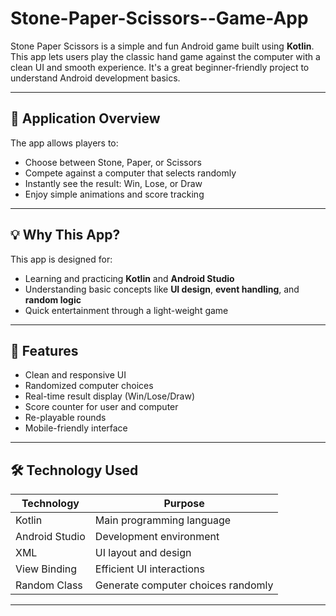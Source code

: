 # Stone-Paper-Scissors--Game-App

Stone Paper Scissors is a simple and fun Android game built using **Kotlin**. This app lets users play the classic hand game against the computer with a clean UI and smooth experience. It's a great beginner-friendly project to understand Android development basics.

---

## 📱 Application Overview

The app allows players to:
- Choose between Stone, Paper, or Scissors
- Compete against a computer that selects randomly
- Instantly see the result: Win, Lose, or Draw
- Enjoy simple animations and score tracking

---

## 💡 Why This App?

This app is designed for:
- Learning and practicing **Kotlin** and **Android Studio**
- Understanding basic concepts like **UI design**, **event handling**, and **random logic**
- Quick entertainment through a light-weight game

---

## 🚀 Features

- Clean and responsive UI
- Randomized computer choices
- Real-time result display (Win/Lose/Draw)
- Score counter for user and computer
- Re-playable rounds
- Mobile-friendly interface

---

## 🛠️ Technology Used

| Technology     | Purpose                             |
|----------------|-------------------------------------|
| Kotlin         | Main programming language           |
| Android Studio | Development environment             |
| XML            | UI layout and design                |
| View Binding   | Efficient UI interactions           |
| Random Class   | Generate computer choices randomly  |

---



